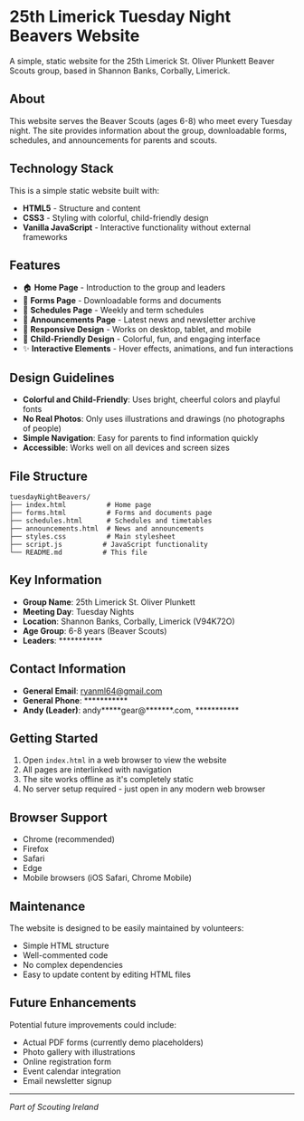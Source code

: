 # 25th Limerick Tuesday Night Beavers Website

A simple, static website for the 25th Limerick St. Oliver Plunkett Beaver Scouts group, based in Shannon Banks, Corbally, Limerick.

## About

This website serves the Beaver Scouts (ages 6-8) who meet every Tuesday night. The site provides information about the group, downloadable forms, schedules, and announcements for parents and scouts.

## Technology Stack

This is a simple static website built with:
- **HTML5** - Structure and content
- **CSS3** - Styling with colorful, child-friendly design
- **Vanilla JavaScript** - Interactive functionality without external frameworks

## Features

- 🏠 **Home Page** - Introduction to the group and leaders
- 📄 **Forms Page** - Downloadable forms and documents
- 📅 **Schedules Page** - Weekly and term schedules
- 📢 **Announcements Page** - Latest news and newsletter archive
- 📱 **Responsive Design** - Works on desktop, tablet, and mobile
- 🎨 **Child-Friendly Design** - Colorful, fun, and engaging interface
- ✨ **Interactive Elements** - Hover effects, animations, and fun interactions

## Design Guidelines

- **Colorful and Child-Friendly**: Uses bright, cheerful colors and playful fonts
- **No Real Photos**: Only uses illustrations and drawings (no photographs of people)
- **Simple Navigation**: Easy for parents to find information quickly
- **Accessible**: Works well on all devices and screen sizes

## File Structure

```
tuesdayNightBeavers/
├── index.html          # Home page
├── forms.html          # Forms and documents page
├── schedules.html      # Schedules and timetables
├── announcements.html  # News and announcements
├── styles.css          # Main stylesheet
├── script.js          # JavaScript functionality
└── README.md          # This file
```

## Key Information

- **Group Name**: 25th Limerick St. Oliver Plunkett
- **Meeting Day**: Tuesday Nights
- **Location**: Shannon Banks, Corbally, Limerick (V94K72O)
- **Age Group**: 6-8 years (Beaver Scouts)
- **Leaders**: ***********

## Contact Information

- **General Email**: ryanml64@gmail.com
- **General Phone**: ***********
- **Andy (Leader)**: andy*****gear@*******.com, ***********

## Getting Started

1. Open `index.html` in a web browser to view the website
2. All pages are interlinked with navigation
3. The site works offline as it's completely static
4. No server setup required - just open in any modern web browser

## Browser Support

- Chrome (recommended)
- Firefox
- Safari
- Edge
- Mobile browsers (iOS Safari, Chrome Mobile)

## Maintenance

The website is designed to be easily maintained by volunteers:
- Simple HTML structure
- Well-commented code
- No complex dependencies
- Easy to update content by editing HTML files

## Future Enhancements

Potential future improvements could include:
- Actual PDF forms (currently demo placeholders)
- Photo gallery with illustrations
- Online registration form
- Event calendar integration
- Email newsletter signup

---

*Part of Scouting Ireland*
